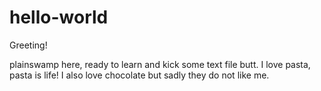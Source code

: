 # hello-world

Greeting!

plainswamp here, ready to learn and kick some text file butt.
I love pasta, pasta is life! I also love chocolate but sadly they do not like me.
